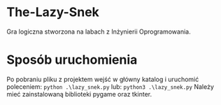 # The-Lazy-Snek
Gra logiczna stworzona na labach z Inżynierii Oprogramowania.
# Sposób uruchomienia
Po pobraniu pliku z projektem wejść w główny katalog i uruchomić poleceniem:
`python .\lazy_snek.py`
lub:
`python3 .\lazy_snek.py`
Należy mieć zainstalowaną biblioteki pygame oraz tkinter.
